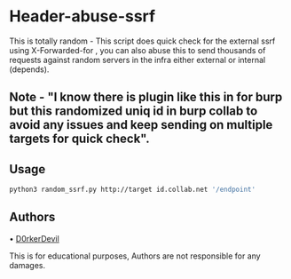 # Header-abuse-ssrf

This is totally random - This script does quick check for the external ssrf using X-Forwarded-for , you can also abuse this to send thousands of requests against random servers in the infra either external or internal (depends).

## Note - "I know there is plugin like this in for burp but this randomized uniq id in burp collab to avoid any issues and keep sending on multiple targets for quick check".


## Usage  
```bash
python3 random_ssrf.py http://target id.collab.net '/endpoint'
```

## Authors
• [D0rkerDevil](https://twitter.com/D0rkerDevil) 

 This is for educational purposes, Authors are not responsible for any damages.
